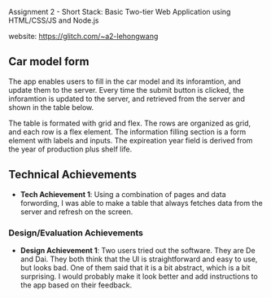 Assignment 2 - Short Stack: Basic Two-tier Web Application using HTML/CSS/JS and Node.js  

website: https://glitch.com/~a2-lehongwang

## Car model form
The app enables users to fill in the car model and its inforamtion, and update them to the server. Every time the submit button is clicked, the inforamtion is updated to the server, and retrieved from the server and shown in the table below.

The table is formated with grid and flex. The rows are organized as grid, and each row is a flex element.
The information filling section is a form element with labels and inputs.
The expireation year field is derived from the year of production plus shelf life.



## Technical Achievements
- **Tech Achievement 1**:
Using a combination of pages and data forwording, I was able to make a table that always fetches data from the server and refresh on the screen.

### Design/Evaluation Achievements
- **Design Achievement 1**: 
Two users tried out the software. They are De and Dai. They both think that the UI is straightforward and easy to use, but looks bad. One of them said that it is a bit abstract, which is a bit surprising. I would probably make it look better and add instructions to the app based on their feedback. 

